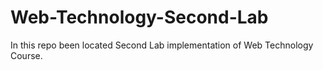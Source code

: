 # Web-Technology-Second-Lab
In this repo been located Second Lab  implementation of Web Technology Course.
